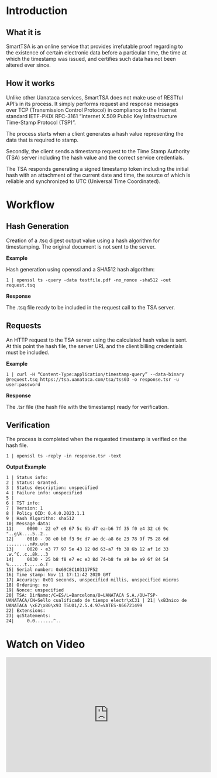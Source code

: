 # Introduction

## What it is

SmartTSA is an online service that provides irrefutable proof regarding to the existence of certain electronic data before a particular time, the time at which the timestamp was issued, and certifies such data has not been altered ever since.

## How it works

Unlike other Uanataca services, SmartTSA does not make use of RESTful API’s in its process. It simply performs request and response messages over TCP (Transmission Control Protocol) in compliance to the Internet standard IETF-PKIX RFC-3161 “Internet X.509 Public Key Infrastructure Time-Stamp Protocol (TSP)”.

The process starts when a client generates a hash value representing the data that is required to stamp. 

Secondly, the client sends a timestamp request to the Time Stamp Authority (TSA) server including the hash value and the correct service credentials.

The TSA responds generating a signed timestamp token including the initial hash with an attachment of the current date and time, the source of which is reliable and synchronized to UTC (Universal Time Coordinated).

# Workflow

## Hash Generation

Creation of a .tsq digest output value using a hash algorithm for timestamping. The original document is not sent to the server. 

**Example**

Hash generation using openssl and a SHA512 hash algorithm:

	1 | openssl ts -query -data testfile.pdf -no_nonce -sha512 -out request.tsq

**Response**

The .tsq file ready to be included in the request call to the TSA server.

## Requests

An HTTP request to the TSA server using the calculated hash value is sent. At this point the hash file, the server URL and the client billing credentials must be included. 

**Example**

	1 | curl -H “Content-Type:application/timestamp-query” --data-binary @request.tsq https://tsa.uanataca.com/tsa/tss03 -o response.tsr -u user:password

**Response**

The .tsr file (the hash file with the timestamp) ready for verification.

## Verification

The process is completed when the requested timestamp is verified on the hash file.

	1 | openssl ts -reply -in response.tsr -text

**Output Example**

	1 | Status info:
	2 | Status: Granted.
	3 | Status description: unspecified
	4 | Failure info: unspecified
	5 | 
	6 | TST info:
	7 | Version: 1
	8 | Policy OID: 0.4.0.2023.1.1
	9 | Hash Algorithm: sha512
	10| Message data:
	11|     0000 - 22 e7 e9 67 5c 6b d7 ea-b6 7f 35 f0 e4 32 c6 9c   "..g\k....5..2..
	12|     0010 - 98 e0 b0 f3 9c d7 ae dc-a8 6e 23 78 9f 75 28 6d   .........n#x.u(m
	13|     0020 - e3 77 97 5e 43 12 0d 63-a7 fb 38 6b 12 af 1d 33   .w.^C..c..8k...3
	14|     0030 - 25 b8 f8 e7 ec e3 8d 74-b8 fe a9 be a9 6f 84 54   %......t.....o.T
	15| Serial number: 0x69C8C103117F52
	16| Time stamp: Nov 11 17:11:42 2020 GMT
	17| Accuracy: 0x01 seconds, unspecified millis, unspecified micros
	18| Ordering: no
	19| Nonce: unspecified
	20| TSA: DirName:/C=ES/L=Barcelona/O=UANATACA S.A./OU=TSP-UANATACA/CN=Sello cualificado de tiempo electr\xC31 | 21| \xB3nico de UANATACA \xE2\x80\x93 TSU01/2.5.4.97=VATES-A66721499
	22| Extensions:
	23| qcStatements:
	24|     0.0.......^..

# Watch on Video

<iframe width="560" height="315" src="https://www.youtube.com/embed/tUGLf5y1dEA" frameborder="0" allow="accelerometer; autoplay; clipboard-write; encrypted-media; gyroscope; picture-in-picture" allowfullscreen></iframe>